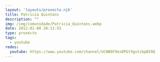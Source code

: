 ```yaml
---
layout: 'layouts/proxecto.njk'
title: Patricia Quintans
description: ""
img: /img/comunidade/Patricia_Quintans.webp
date: 2012-01-08 20:11:53
type: proxecto
tags:
  - youtube
redes:
  youtube: https://www.youtube.com/channel/UCWB8F9ox0PGtVgxtzbpBI9Q
---
```

